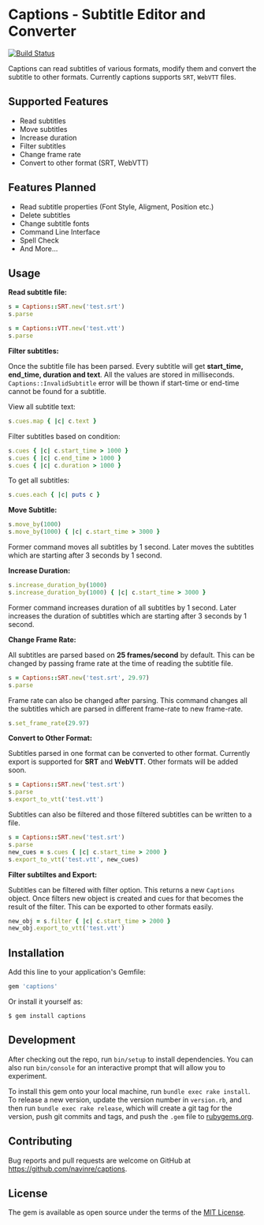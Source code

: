 # Captions - Subtitle Editor and Converter

[![Build Status](https://travis-ci.org/navinre/captions.svg?branch=master)](https://travis-ci.org/navinre/captions)

Captions can read subtitles of various formats, modify them and convert the subtitle to other formats. Currently captions supports `SRT`, `WebVTT` files.

## Supported Features
- Read subtitles
- Move subtitles
- Increase duration
- Filter subtitles
- Change frame rate
- Convert to other format (SRT, WebVTT)

## Features Planned
- Read subtitle properties (Font Style, Aligment, Position etc.)
- Delete subtitles
- Change subtitle fonts
- Command Line Interface
- Spell Check
- And More...


## Usage

**Read subtitle file:**

```ruby
s = Captions::SRT.new('test.srt')
s.parse

s = Captions::VTT.new('test.vtt')
s.parse
```

**Filter subtitles:**

Once the subtitle file has been parsed. Every subtitle will get **start_time, end_time, duration and text**. All the values are stored in milliseconds. `Captions::InvalidSubtitle` error will be thown if start-time or end-time cannot be found for a subtitle.

View all subtitle text:
```ruby
s.cues.map { |c| c.text }
```

Filter subtitles based on condition:
```ruby
s.cues { |c| c.start_time > 1000 }
s.cues { |c| c.end_time > 1000 }
s.cues { |c| c.duration > 1000 }
```

To get all subtitles:
```ruby
s.cues.each { |c| puts c }
```

**Move Subtitle:**

```ruby
s.move_by(1000)
s.move_by(1000) { |c| c.start_time > 3000 }
```

Former command moves all subtitles by 1 second. Later moves the subtitles which are starting after 3 seconds by 1 second.

**Increase Duration:**

```ruby
s.increase_duration_by(1000)
s.increase_duration_by(1000) { |c| c.start_time > 3000 }
```

Former command increases duration of all subtitles by 1 second. Later increases the duration of subtitles which are starting after 3 seconds by 1 second.

**Change Frame Rate:**

All subtitles are parsed based on **25 frames/second** by default. This can be changed by passing frame rate at the time of reading the subtitle file.

```ruby
s = Captions::SRT.new('test.srt', 29.97)
s.parse
```

Frame rate can also be changed after parsing. This command changes all the subtitles which are parsed in different frame-rate to new frame-rate.

```ruby
s.set_frame_rate(29.97)
```

**Convert to Other Format:**

Subtitles parsed in one format can be converted to other format. Currently export is supported for **SRT** and **WebVTT**. Other formats will be added soon.

```ruby
s = Captions::SRT.new('test.srt')
s.parse
s.export_to_vtt('test.vtt')
```

Subtitles can also be filtered and those filtered subtitles can be written to a file.

```ruby
s = Captions::SRT.new('test.srt')
s.parse
new_cues = s.cues { |c| c.start_time > 2000 }
s.export_to_vtt('test.vtt', new_cues)
```

**Filter subtiltes and Export:**

Subtitles can be filtered with filter option. This returns a new `Captions` object. Once filters new object is created and cues for that becomes the result  of the filter. This can be exported to other formats easily.

```ruby
new_obj = s.filter { |c| c.start_time > 2000 }
new_obj.export_to_vtt('test.vtt')
```

## Installation

Add this line to your application's Gemfile:

```ruby
gem 'captions'
```

Or install it yourself as:

    $ gem install captions


## Development

After checking out the repo, run `bin/setup` to install dependencies. You can also run `bin/console` for an interactive prompt that will allow you to experiment.

To install this gem onto your local machine, run `bundle exec rake install`. To release a new version, update the version number in `version.rb`, and then run `bundle exec rake release`, which will create a git tag for the version, push git commits and tags, and push the `.gem` file to [rubygems.org](https://rubygems.org).

## Contributing

Bug reports and pull requests are welcome on GitHub at https://github.com/navinre/captions.


## License

The gem is available as open source under the terms of the [MIT License](http://opensource.org/licenses/MIT).


